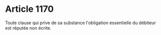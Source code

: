 # Article 1170

Toute clause qui prive de sa substance l'obligation essentielle du débiteur est réputée non écrite.